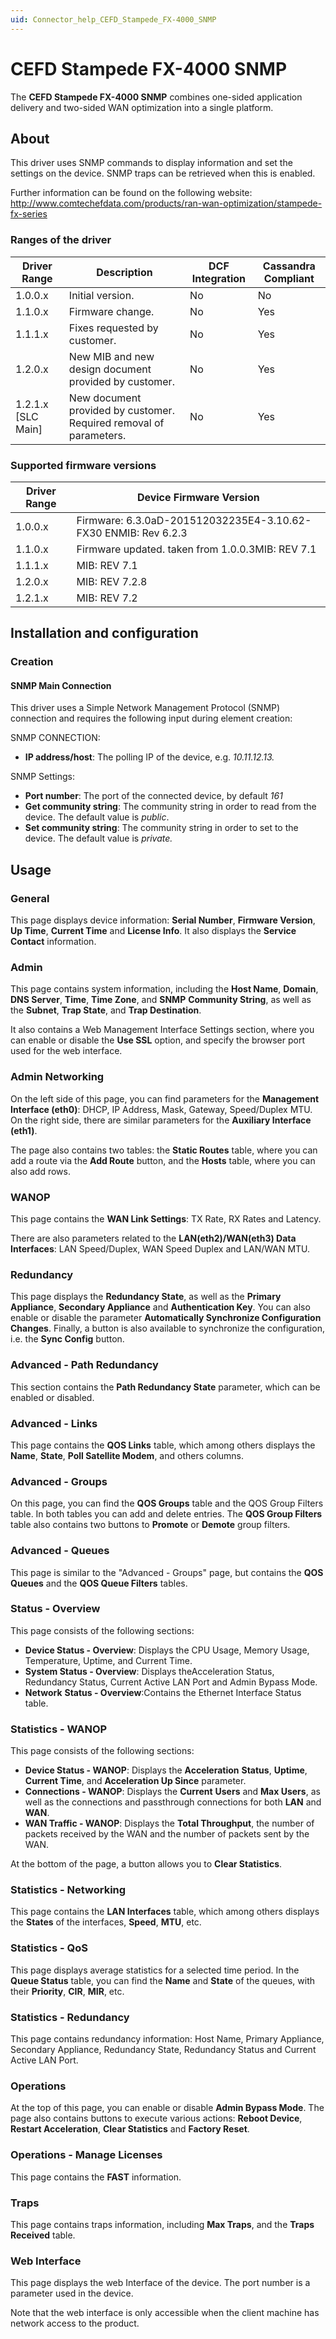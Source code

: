 ```yaml
---
uid: Connector_help_CEFD_Stampede_FX-4000_SNMP
---
```


# CEFD Stampede FX-4000 SNMP

The **CEFD Stampede FX-4000 SNMP** combines one-sided application delivery and two-sided WAN optimization into a single platform.

## About

This driver uses SNMP commands to display information and set the settings on the device. SNMP traps can be retrieved when this is enabled.

Further information can be found on the following website: <http://www.comtechefdata.com/products/ran-wan-optimization/stampede-fx-series>

### Ranges of the driver

| **Driver Range**     | **Description**                                                    | **DCF Integration** | **Cassandra Compliant** |
|----------------------|--------------------------------------------------------------------|---------------------|-------------------------|
| 1.0.0.x              | Initial version.                                                   | No                  | No                      |
| 1.1.0.x              | Firmware change.                                                   | No                  | Yes                     |
| 1.1.1.x              | Fixes requested by customer.                                       | No                  | Yes                     |
| 1.2.0.x              | New MIB and new design document provided by customer.              | No                  | Yes                     |
| 1.2.1.x \[SLC Main\] | New document provided by customer. Required removal of parameters. | No                  | Yes                     |

### Supported firmware versions

| **Driver Range** | **Device Firmware Version**                                    |
|------------------|----------------------------------------------------------------|
| 1.0.0.x          | Firmware: 6.3.0aD-201512032235E4-3.10.62-FX30 ENMIB: Rev 6.2.3 |
| 1.1.0.x          | Firmware updated. taken from 1.0.0.3MIB: REV 7.1               |
| 1.1.1.x          | MIB: REV 7.1                                                   |
| 1.2.0.x          | MIB: REV 7.2.8                                                 |
| 1.2.1.x          | MIB: REV 7.2                                                   |

## Installation and configuration

### Creation

#### SNMP Main Connection

This driver uses a Simple Network Management Protocol (SNMP) connection and requires the following input during element creation:

SNMP CONNECTION:

- **IP address/host**: The polling IP of the device, e.g. *10.11.12.13.*

SNMP Settings:

- **Port number**: The port of the connected device, by default *161*
- **Get community string**: The community string in order to read from the device. The default value is *public*.
- **Set community string**: The community string in order to set to the device. The default value is *private.*

## Usage

### General

This page displays device information: **Serial Number**, **Firmware Version**, **Up Time**, **Current Time** and **License Info**. It also displays the **Service Contact** information.

### Admin

This page contains system information, including the **Host Name**, **Domain**, **DNS Server**, **Time**, **Time Zone**, and **SNMP** **Community String**, as well as the **Subnet**, **Trap State**, and **Trap Destination**.

It also contains a Web Management Interface Settings section, where you can enable or disable the **Use SSL** option, and specify the browser port used for the web interface.

### Admin Networking

On the left side of this page, you can find parameters for the **Management Interface (eth0)**: DHCP, IP Address, Mask, Gateway, Speed/Duplex MTU. On the right side, there are similar parameters for the **Auxiliary Interface (eth1)**.

The page also contains two tables: the **Static Routes** table, where you can add a route via the **Add Route** button, and the **Hosts** table, where you can also add rows.

### WANOP

This page contains the **WAN Link Settings**: TX Rate, RX Rates and Latency.

There are also parameters related to the **LAN(eth2)/WAN(eth3) Data Interfaces**: LAN Speed/Duplex, WAN Speed Duplex and LAN/WAN MTU.

### Redundancy

This page displays the **Redundancy State**, as well as the **Primary Appliance**, **Secondary Appliance** and **Authentication Key**. You can also enable or disable the parameter **Automatically Synchronize Configuration Changes**. Finally, a button is also available to synchronize the configuration, i.e. the **Sync Config** button.

### Advanced - Path Redundancy

This section contains the **Path Redundancy State** parameter, which can be enabled or disabled.

### Advanced - Links

This page contains the **QOS Links** table, which among others displays the **Name**, **State**, **Poll Satellite Modem**, and others columns.

### Advanced - Groups

On this page, you can find the **QOS Groups** table and the QOS Group Filters table. In both tables you can add and delete entries. The **QOS Group Filters** table also contains two buttons to **Promote** or **Demote** group filters.

### Advanced - Queues

This page is similar to the "Advanced - Groups" page, but contains the **QOS Queues** and the **QOS Queue Filters** tables.

### Status - Overview

This page consists of the following sections:

- **Device Status - Overview**: Displays the CPU Usage, Memory Usage, Temperature, Uptime, and Current Time.
- **System Status - Overview**: Displays theAcceleration Status, Redundancy Status, Current Active LAN Port and Admin Bypass Mode.
- **Network** **Status - Overview**:Contains the Ethernet Interface Status table.

### Statistics - WANOP

This page consists of the following sections:

- **Device Status - WANOP**: Displays the **Acceleration** **Status**, **Uptime**, **Current Time**, and **Acceleration Up Since** parameter.
- **Connections - WANOP**: Displays the **Current** **Users** and **Max Users**, as well as the connections and passthrough connections for both **LAN** and **WAN**.
- **WAN Traffic - WANOP**: Displays the **Total Throughput**, the number of packets received by the WAN and the number of packets sent by the WAN.

At the bottom of the page, a button allows you to **Clear Statistics**.

### Statistics - Networking

This page contains the **LAN Interfaces** table, which among others displays the **States** of the interfaces, **Speed**, **MTU**, etc.

### Statistics - QoS

This page displays average statistics for a selected time period. In the **Queue Status** table, you can find the **Name** and **State** of the queues, with their **Priority**, **CIR**, **MIR**, etc.

### Statistics - Redundancy

This page contains redundancy information: Host Name, Primary Appliance, Secondary Appliance, Redundancy State, Redundancy Status and Current Active LAN Port.

### Operations

At the top of this page, you can enable or disable **Admin Bypass Mode**. The page also contains buttons to execute various actions: **Reboot Device**, **Restart Acceleration**, **Clear Statistics** and **Factory Reset**.

### Operations - Manage Licenses

This page contains the **FAST** information.

### Traps

This page contains traps information, including **Max Traps**, and the **Traps Received** table.

### Web Interface

This page displays the web Interface of the device. The port number is a parameter used in the device.

Note that the web interface is only accessible when the client machine has network access to the product.
